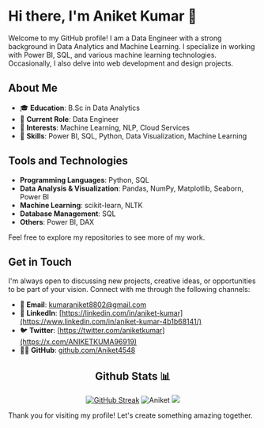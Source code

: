 # Hi there, I'm Aniket Kumar 👋

Welcome to my GitHub profile! I am a Data Engineer with a strong background in Data Analytics and Machine Learning. I specialize in working with Power BI, SQL, and various machine learning technologies. Occasionally, I also delve into web development and design projects.

## About Me

- 🎓 **Education**: B.Sc in Data Analytics
- 💼 **Current Role**: Data Engineer
- 🧠 **Interests**: Machine Learning, NLP, Cloud Services
- 🔧 **Skills**: Power BI, SQL, Python, Data Visualization, Machine Learning

## Tools and Technologies

- **Programming Languages**: Python, SQL
- **Data Analysis & Visualization**: Pandas, NumPy, Matplotlib, Seaborn, Power BI
- **Machine Learning**: scikit-learn, NLTK
- **Database Management**: SQL
- **Others**: Power BI, DAX


Feel free to explore my repositories to see more of my work.

## Get in Touch

I'm always open to discussing new projects, creative ideas, or opportunities to be part of your vision. Connect with me through the following channels:

- 📧 **Email**: kumaraniket8802@gmail.com
- 💼 **LinkedIn**: [https://linkedin.com/in/aniket-kumar](https://www.linkedin.com/in/aniket-kumar-4b1b68141/)
- 🐦 **Twitter**: [https://twitter.com/aniketkumar](https://x.com/ANIKETKUMA96919)
- 👨‍💻 **GitHub**: [github.com/Aniket4548](https://github.com/Aniket4548)

<div align="center">

## Github Stats 📊

[![GitHub Streak](https://github-readme-streak-stats.herokuapp.com?user=Aniket4548&theme=dark&hide_border=true)](https://git.io/streak-stats)
![Aniket](https://github-readme-stats.vercel.app/api?username=Aniket4548&show_icons=true&rank_icon=github&theme=dark&hide_border=true&custom_title=Aniket4548's_GitHub_Stats)
![](https://github-readme-stats.vercel.app/api/top-langs/?username=aniket4548&layout=donut-vertical&hide=Jupyter%20Notebook&theme=dark&hide_border=true)
</div>

Thank you for visiting my profile! Let's create something amazing together.
